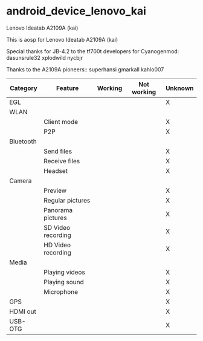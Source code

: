 android_device_lenovo_kai
=========================

Lenovo Ideatab A2109A (kai)

This is aosp for Lenovo Ideatab A2109A (kai)

Special thanks for JB-4.2 to the tf700t developers for Cyanogenmod:
  dasunsrule32
  xplodwild
  nycbjr


Thanks to the A2109A pioneers::
  superhansi
  gmarkall
  kahlo007

|Category |Feature |Working |Not working |Unknown |
|---------|--------|--------|------------|--------|
|EGL | | | |X |
|WLAN | | | | |
|  |Client mode | | |X |
|  |P2P | | |X |
|Bluetooth | | | |
|  |Send files | | |X |
|  |Receive files | | |X |
|  |Headset | | |X |
|Camera | | | | |
|  |Preview | | |X |
|  |Regular pictures | | |X |
|  |Panorama pictures | | |X |
|  |SD Video recording | | |X |
|  |HD Video recording | | |X |
|Media | | | | |
|  |Playing videos | | |X |
|  |Playing sound | | |X |
|  |Microphone | | |X |
|GPS | | | |X |
|HDMI out | | | |X |
|USB-OTG | | | |X |

